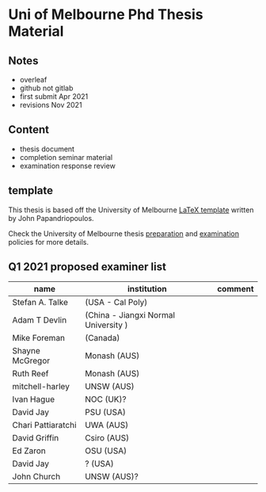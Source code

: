 # Uni of Melbourne Phd Thesis Material

## Notes
* overleaf
* github not gitlab
* first submit Apr 2021
* revisions Nov 2021

## Content
* thesis document
* completion seminar material
* examination response review 


## template
This thesis is based off the University of Melbourne 
[LaTeX template](http://jpap.org/projects.html) written by John Papandriopoulos.

Check the University of Melbourne thesis [preparation](https://policy.unimelb.edu.au/MPF1263)
and [examination](https://policy.unimelb.edu.au/MPF1207#section-3.4) policies for more details.


## Q1 2021 proposed examiner list
name               | institution        | comment
-------------------|--------------------|-------
Stefan A. Talke    | (USA - Cal Poly)     | 
Adam T Devlin      | (China - Jiangxi Normal University )   |
Mike Foreman       | (Canada)          |
Shayne McGregor    | Monash (AUS) |
Ruth Reef          | Monash (AUS) |
mitchell-harley    | UNSW (AUS) |
Ivan Hague         | NOC (UK)?          | 
David Jay          | PSU (USA) |
Chari Pattiaratchi | UWA (AUS)          | 
David Griffin      | Csiro (AUS)          | 
Ed Zaron           | OSU (USA)          | 
David Jay          | ? (USA)          |  
John Church       | UNSW (AUS)?          | 
